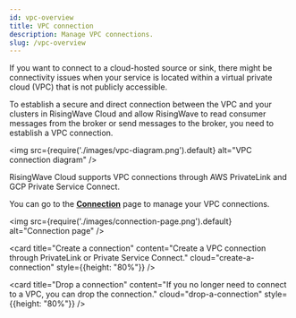 ```yaml
---
id: vpc-overview
title: VPC connection
description: Manage VPC connections.
slug: /vpc-overview
---
```


If you want to connect to a cloud-hosted source or sink, there might be connectivity issues when your service is located within a virtual private cloud (VPC) that is not publicly accessible. 

To establish a secure and direct connection between the VPC and your clusters in RisingWave Cloud and allow RisingWave to read consumer messages from the broker or send messages to the broker, you need to establish a VPC connection.

<img
src={require('./images/vpc-diagram.png').default}
alt="VPC connection diagram"
/>

RisingWave Cloud supports VPC connections through AWS PrivateLink and GCP Private Service Connect.

You can go to the [**Connection**](https://risingwave.cloud/connection/) page to manage your VPC connections.

<img
  src={require('./images/connection-page.png').default}
  alt="Connection page"
/>

<grid
 container
 direction="row"
 spacing="15"
 justifyContent="space-between"
 justifyItems="stretch"
 alignItems="stretch">

<grid item xs={12} sm={6} md={6}>

<card
title="Create a connection"
content="Create a VPC connection through PrivateLink or Private Service Connect."
cloud="create-a-connection"
style={{height: "80%"}}
/>

</grid>

<grid item xs={12} sm={6} md={6}>

<card
title="Drop a connection"
content="If you no longer need to connect to a VPC, you can drop the connection."
cloud="drop-a-connection"
style={{height: "80%"}}
/>
  
</grid>

</grid>
